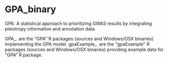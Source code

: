 GPA_binary
==========

GPA: A statistical approach to prioritizing GWAS results by integrating pleiotropy information and annotation data

GPA_*.* are the "GPA" R packages (sources and Windows/OSX binaries) implementing the GPA model.
gpaExample_*.* are the "gpaExample" R packages (sources and Windows/OSX binaries) providing example data for "GPA" R package. 
